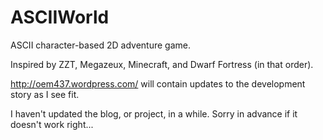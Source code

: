 ASCIIWorld
==========

ASCII character-based 2D adventure game.

Inspired by ZZT, Megazeux, Minecraft, and Dwarf Fortress (in that order).

http://oem437.wordpress.com/ will contain updates to the development story as I see fit.

I haven't updated the blog, or project, in a while.  Sorry in advance if it doesn't work right...

